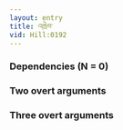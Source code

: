 ```yaml
---
layout: entry
title: འཁྲེབ་
vid: Hill:0192
---
```

### Dependencies (N = 0)


### Two overt arguments


### Three overt arguments
